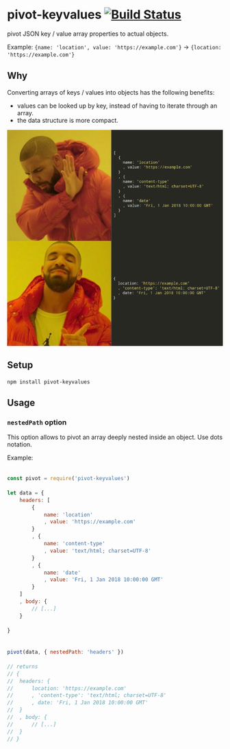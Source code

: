 # pivot-keyvalues [![Build Status](https://travis-ci.org/Mango-information-systems/pivot-keyvalues.svg?branch=master)](https://travis-ci.org/Mango-information-systems/pivot-keyvalues)

pivot JSON key / value array properties to actual objects.

Example: `{name: 'location', value: 'https://example.com'}` → `{location: 'https://example.com'}`

## Why

Converting arrays of keys / values into objects has the following benefits:

* values can be looked up by key, instead of having to iterate through an array.
* the data structure is more compact.

![Why-pivot](/docs/why-pivot-keyvalues.png?raw=true)


## Setup

    npm install pivot-keyvalues

## Usage


### `nestedPath` option

This option allows to pivot an array deeply nested inside an object. Use dots notation.


Example: 

````javascript

const pivot = require('pivot-keyvalues')

let data = {
	headers: [
		{
			name: 'location'
			, value: 'https://example.com'
		}
		, {
			name: 'content-type'
			, value: 'text/html; charset=UTF-8'
		}
		, {
			name: 'date'
			, value: 'Fri, 1 Jan 2018 10:00:00 GMT'
		}
	]
	, body: {
		// [...]
	}
	
}


pivot(data, { nestedPath: 'headers' })

// returns
// {
// 	headers: {
//		location: 'https://example.com'
// 	    , 'content-type': 'text/html; charset=UTF-8'
// 	    , date: 'Fri, 1 Jan 2018 10:00:00 GMT'
// 	}
// 	, body: {
// 		// [...]
// 	}
// }

````
